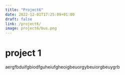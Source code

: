 ```yaml
---
title: "Project6"
date: 2022-12-01T17:25:09+01:00
draft: false
link: /project6/
image: project6/bus.png
---
```


# project 1

aergfbduifgbiodfguheiufgheoigbeuorgybeuiorgbeuygrb